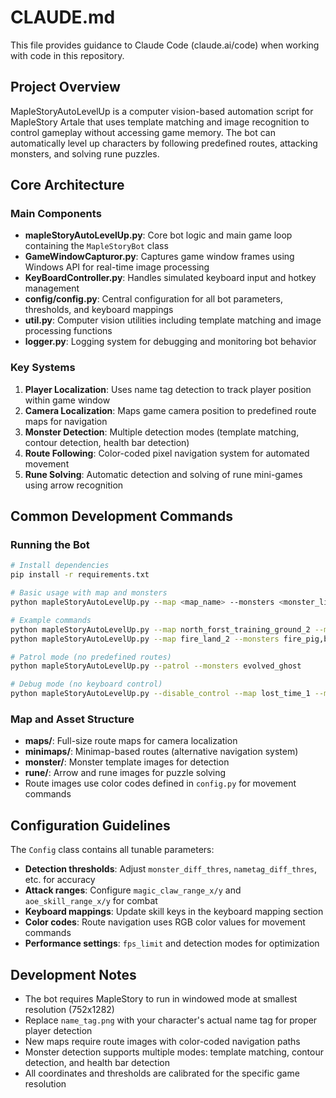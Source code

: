 # CLAUDE.md

This file provides guidance to Claude Code (claude.ai/code) when working with code in this repository.

## Project Overview

MapleStoryAutoLevelUp is a computer vision-based automation script for MapleStory Artale that uses template matching and image recognition to control gameplay without accessing game memory. The bot can automatically level up characters by following predefined routes, attacking monsters, and solving rune puzzles.

## Core Architecture

### Main Components

- **mapleStoryAutoLevelUp.py**: Core bot logic and main game loop containing the `MapleStoryBot` class
- **GameWindowCapturor.py**: Captures game window frames using Windows API for real-time image processing
- **KeyBoardController.py**: Handles simulated keyboard input and hotkey management
- **config/config.py**: Central configuration for all bot parameters, thresholds, and keyboard mappings
- **util.py**: Computer vision utilities including template matching and image processing functions
- **logger.py**: Logging system for debugging and monitoring bot behavior

### Key Systems

1. **Player Localization**: Uses name tag detection to track player position within game window
2. **Camera Localization**: Maps game camera position to predefined route maps for navigation
3. **Monster Detection**: Multiple detection modes (template matching, contour detection, health bar detection)
4. **Route Following**: Color-coded pixel navigation system for automated movement
5. **Rune Solving**: Automatic detection and solving of rune mini-games using arrow recognition

## Common Development Commands

### Running the Bot
```bash
# Install dependencies
pip install -r requirements.txt

# Basic usage with map and monsters
python mapleStoryAutoLevelUp.py --map <map_name> --monsters <monster_list>

# Example commands
python mapleStoryAutoLevelUp.py --map north_forst_training_ground_2 --monsters green_mushroom,spike_mushroom
python mapleStoryAutoLevelUp.py --map fire_land_2 --monsters fire_pig,black_axe_stump

# Patrol mode (no predefined routes)
python mapleStoryAutoLevelUp.py --patrol --monsters evolved_ghost

# Debug mode (no keyboard control)
python mapleStoryAutoLevelUp.py --disable_control --map lost_time_1 --monsters evolved_ghost
```

### Map and Asset Structure

- **maps/**: Full-size route maps for camera localization
- **minimaps/**: Minimap-based routes (alternative navigation system)
- **monster/**: Monster template images for detection
- **rune/**: Arrow and rune images for puzzle solving
- Route images use color codes defined in `config.py` for movement commands

## Configuration Guidelines

The `Config` class contains all tunable parameters:

- **Detection thresholds**: Adjust `monster_diff_thres`, `nametag_diff_thres`, etc. for accuracy
- **Attack ranges**: Configure `magic_claw_range_x/y` and `aoe_skill_range_x/y` for combat
- **Keyboard mappings**: Update skill keys in the keyboard mapping section
- **Color codes**: Route navigation uses RGB color values for movement commands
- **Performance settings**: `fps_limit` and detection modes for optimization

## Development Notes

- The bot requires MapleStory to run in windowed mode at smallest resolution (752x1282)
- Replace `name_tag.png` with your character's actual name tag for proper player detection
- New maps require route images with color-coded navigation paths
- Monster detection supports multiple modes: template matching, contour detection, and health bar detection
- All coordinates and thresholds are calibrated for the specific game resolution